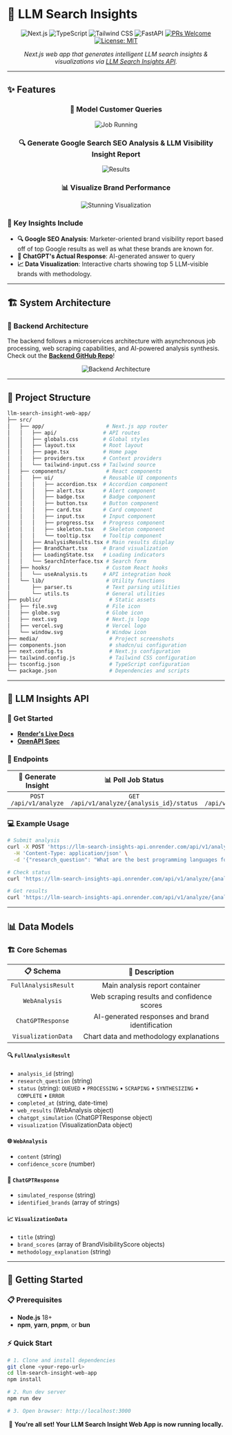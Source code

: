 # 🚀 LLM Search Insights

<div align="center">

![Next.js](https://img.shields.io/badge/Next.js-13+-000000?style=for-the-badge&logo=next.js&logoColor=white)
![TypeScript](https://img.shields.io/badge/TypeScript-007ACC?style=for-the-badge&logo=typescript&logoColor=white)
![Tailwind CSS](https://img.shields.io/badge/Tailwind_CSS-38B2AC?style=for-the-badge&logo=tailwind-css&logoColor=white)
![FastAPI](https://img.shields.io/badge/FastAPI-009688?style=for-the-badge&logo=fastapi&logoColor=white)
[![PRs Welcome](https://img.shields.io/badge/PRs-welcome-brightgreen.svg?style=for-the-badge&logo=github)](https://github.com/SUKESH127-art/LLM-Search-Insights-Web-UI/pulls)
[![License: MIT](https://img.shields.io/badge/License-MIT-yellow.svg?style=for-the-badge)](https://opensource.org/licenses/MIT)

*Next.js web app that generates intelligent LLM search insights & visualizations via [LLM Search Insights API](https://github.com/SUKESH127-art/LLM-search-insights-api).*

</div>

---

## ✨ Features

<div align="center">

### 📝 Model Customer Queries
![Job Running](media/job_running.png)

### 🔍 Generate Google Search SEO Analysis & LLM Visibility Insight Report
![Results](media/results.gif)

### 📊 Visualize Brand Performance
![Stunning Visualization](media/stunning_visualization_comparison_with_methodology.png)

</div>

### 🎯 **Key Insights Include**
- **🔍 Google SEO Analysis**: Marketer-oriented brand visibility report based off of top Google results as well as what these brands are known for. 
- **🤖 ChatGPT's Actual Response**: AI-generated answer to query  
- **📈 Data Visualization**: Interactive charts showing top 5 LLM-visible brands with methodology.

---

## 🏗️ System Architecture

### 🔧 Backend Architecture
The backend follows a microservices architecture with asynchronous job processing, web scraping capabilities, and AI-powered analysis synthesis. Check out the **[Backend GitHub Repo](https://github.com/SUKESH127-art/LLM-search-insights-api)**!

<div align="center">

![Backend Architecture](media/backend_architecture_diagram.png)

</div>

---

## 📁 Project Structure

```bash
llm-search-insight-web-app/
├── src/
│   ├── app/                    # Next.js app router
│   │   ├── api/               # API routes
│   │   ├── globals.css        # Global styles
│   │   ├── layout.tsx         # Root layout
│   │   ├── page.tsx           # Home page
│   │   ├── providers.tsx      # Context providers
│   │   └── tailwind-input.css # Tailwind source
│   ├── components/             # React components
│   │   ├── ui/                # Reusable UI components
│   │   │   ├── accordion.tsx  # Accordion component
│   │   │   ├── alert.tsx      # Alert component
│   │   │   ├── badge.tsx      # Badge component
│   │   │   ├── button.tsx     # Button component
│   │   │   ├── card.tsx       # Card component
│   │   │   ├── input.tsx      # Input component
│   │   │   ├── progress.tsx   # Progress component
│   │   │   ├── skeleton.tsx   # Skeleton component
│   │   │   └── tooltip.tsx    # Tooltip component
│   │   ├── AnalysisResults.tsx # Main results display
│   │   ├── BrandChart.tsx     # Brand visualization
│   │   ├── LoadingState.tsx   # Loading indicators
│   │   └── SearchInterface.tsx # Search form
│   ├── hooks/                  # Custom React hooks
│   │   └── useAnalysis.ts     # API integration hook
│   └── lib/                    # Utility functions
│       ├── parser.ts           # Text parsing utilities
│       └── utils.ts            # General utilities
├── public/                      # Static assets
│   ├── file.svg                # File icon
│   ├── globe.svg               # Globe icon
│   ├── next.svg                # Next.js logo
│   ├── vercel.svg              # Vercel logo
│   └── window.svg              # Window icon
├── media/                       # Project screenshots
├── components.json              # shadcn/ui configuration
├── next.config.ts               # Next.js configuration
├── tailwind.config.js           # Tailwind CSS configuration
├── tsconfig.json                # TypeScript configuration
└── package.json                 # Dependencies and scripts
```

---

## 🔌 LLM Insights API

### 🚀 Get Started
- **[Render's Live Docs](https://llm-search-insights-api.onrender.com/docs)**
- **[OpenAPI Spec](https://llm-search-insights-api.onrender.com/openapi.json)**

### 📡 Endpoints

<div align="center">

| 🔄 **Generate Insight** | 📊 **Poll Job Status** | 🎯 **See Results** |
|:---:|:---:|:---:|
| `POST /api/v1/analyze` | `GET /api/v1/analyze/{analysis_id}/status` | `GET /api/v1/analyze/{analysis_id}` |

</div>

### 💻 Example Usage

```bash
# Submit analysis
curl -X POST 'https://llm-search-insights-api.onrender.com/api/v1/analyze' \
  -H 'Content-Type: application/json' \
  -d '{"research_question": "What are the best programming languages for AI?"}'

# Check status
curl 'https://llm-search-insights-api.onrender.com/api/v1/analyze/{analysis_id}/status'

# Get results
curl 'https://llm-search-insights-api.onrender.com/api/v1/analyze/{analysis_id}'
```

---

## 📊 Data Models

### 🏗️ Core Schemas

<div align="center">

| 📋 **Schema** | 📝 **Description** |
|:---:|:---:|
| `FullAnalysisResult` | Main analysis report container |
| `WebAnalysis` | Web scraping results and confidence scores |
| `ChatGPTResponse` | AI-generated responses and brand identification |
| `VisualizationData` | Chart data and methodology explanations |

</div>

#### 🔍 `FullAnalysisResult`
- `analysis_id` (string)
- `research_question` (string) 
- `status` (string): `QUEUED` • `PROCESSING` • `SCRAPING` • `SYNTHESIZING` • `COMPLETE` • `ERROR`
- `completed_at` (string, date-time)
- `web_results` (WebAnalysis object)
- `chatgpt_simulation` (ChatGPTResponse object)
- `visualization` (VisualizationData object)

#### 🌐 `WebAnalysis`
- `content` (string)
- `confidence_score` (number)

#### 🤖 `ChatGPTResponse`
- `simulated_response` (string)
- `identified_brands` (array of strings)

#### 📈 `VisualizationData`
- `title` (string)
- `brand_scores` (array of BrandVisibilityScore objects)
- `methodology_explanation` (string)

---

## 🚀 Getting Started

### 📋 Prerequisites
- **Node.js** 18+ 
- **npm**, **yarn**, **pnpm**, or **bun**

### ⚡ Quick Start

```bash
# 1. Clone and install dependencies
git clone <your-repo-url>
cd llm-search-insight-web-app
npm install

# 2. Run dev server
npm run dev

# 3. Open browser: http://localhost:3000
```

<div align="center">

🎉 **You're all set! Your LLM Search Insight Web App is now running locally.**

</div>